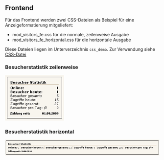 ## Frontend

Für das Frontend werden zwei CSS-Dateien als Beispiel für eine Anzeigeformatierung mitgeliefert:

* mod_visitors_fe.css für die normale, zeilenweise Ausgabe
* mod_visitors_fe_horizontal.css für die horizontale Ausgabe

Diese Dateien liegen im Unterverzeichnis `css_demo`. Zur Verwendung siehe [CSS-Datei](../04-erste-schritte/04-demo-css-datei.md)


### Besucherstatistik zeilenweise

![Ansicht Besucherstatisik zeilenweise](images/modul_visitors_fe_all.jpg)

### Besucherstatistik horizontal

![Ansicht Besucherstatisik horizontal](images/modul_visitors_fe_all_horizontal.jpg)

